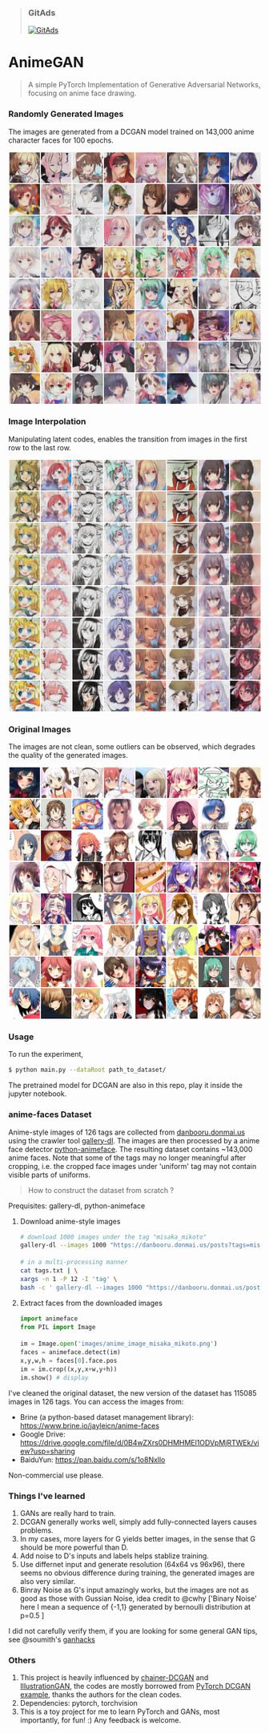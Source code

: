 > ### GitAds
> <a href="https://tracking.gitads.io/?repo=animeGAN"><img src="https://images.gitads.io/animeGAN" alt="GitAds"/></a>


# AnimeGAN

> A simple PyTorch Implementation of  Generative Adversarial Networks, focusing on anime face drawing.

### Randomly Generated Images

The images are generated from a DCGAN model trained on 143,000 anime character faces for 100 epochs.

![fake_sample_1](images/fake_sample.png)


### Image Interpolation

Manipulating latent codes, enables the transition from images in the first row to the last row.

![transition](images/fake_transition.png)



### Original Images

The images are not clean, some outliers can be observed, which degrades the quality of the generated images.

![real_sample](images/real_sample.png)



### Usage

To run the experiment, 

```bash
$ python main.py --dataRoot path_to_dataset/ 
```

The pretrained model for DCGAN are also in this repo, play it inside the jupyter notebook.



### anime-faces Dataset

Anime-style images  of 126 tags are collected from [danbooru.donmai.us](http://danbooru.donmai.us/) using the crawler tool [gallery-dl](https://github.com/mikf/gallery-dl). The images are then processed by a anime face detector [python-animeface](https://github.com/nya3jp/python-animeface). The resulting dataset contains ~143,000 anime faces. Note that some of the tags may no longer meaningful after cropping, i.e. the cropped face images under 'uniform' tag may not contain visible parts of uniforms.

> How to construct the dataset from scratch ?

  Prequisites: gallery-dl, python-animeface

1. Download anime-style images 

   ```bash
   # download 1000 images under the tag "misaka_mikoto"
   gallery-dl --images 1000 "https://danbooru.donmai.us/posts?tags=misaka_mikoto"

   # in a multi-processing manner
   cat tags.txt | \
   xargs -n 1 -P 12 -I 'tag' \ 
   bash -c ' gallery-dl --images 1000 "https://danbooru.donmai.us/posts?tags=$tag" '
   ```

2. Extract faces from the downloaded images

   ```python
   import animeface
   from PIL import Image

   im = Image.open('images/anime_image_misaka_mikoto.png')
   faces = animeface.detect(im)
   x,y,w,h = faces[0].face.pos
   im = im.crop((x,y,x+w,y+h))
   im.show() # display
   ```


I've cleaned the original dataset, the new version of the dataset has
115085 images in 126 tags. You can access the images from:
- Brine (a python-based dataset management library): https://www.brine.io/jayleicn/anime-faces 
- Google Drive: https://drive.google.com/file/d/0B4wZXrs0DHMHMEl1ODVpMjRTWEk/view?usp=sharing
- BaiduYun: https://pan.baidu.com/s/1o8Nxllo

Non-commercial use please.

### Things I've learned
1. GANs are really hard to train.
2. DCGAN generally works well, simply add fully-connected layers causes problems.
3. In my cases, more layers for G yields better images, in the sense that G should be more powerful than D.
4. Add noise to D's inputs and labels helps stablize training.
5. Use differnet input and generate resolution (64x64 vs 96x96), there seems no obvious difference during training, the generated images are also very similar.
6. Binray Noise as G's input amazingly works, but the images are not as good as those with Gussian Noise, idea credit to @cwhy ['Binary Noise' here I mean a sequence of {-1,1} generated by bernoulli distribution at p=0.5 ]

I did not carefully verify them, if you are looking for some general GAN tips, see @soumith's [ganhacks](https://github.com/soumith/ganhacks)

### Others

1. This project is heavily influenced by [chainer-DCGAN](https://github.com/mattya/chainer-DCGAN) and [IllustrationGAN](https://github.com/tdrussell/IllustrationGAN), the codes are mostly borrowed from [PyTorch DCGAN example](https://github.com/pytorch/examples/tree/master/dcgan), thanks the authors for the clean codes.
2. Dependencies: pytorch, torchvision
3. This is a toy project for me to learn PyTorch and GANs, most importantly, for fun! :) Any feedback is welcome.
